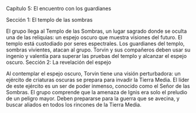 Capítulo 5: El encuentro con los guardianes

Sección 1: El templo de las sombras

El grupo llega al Templo de las Sombras, un lugar sagrado donde se oculta una de las reliquias: un espejo oscuro que muestra visiones del futuro. El templo está custodiado por seres espectrales.
Los guardianes del templo, sombras vivientes, atacan al grupo. Torvin y sus compañeros deben usar su ingenio y valentía para superar las pruebas del templo y alcanzar el espejo oscuro.
Sección 2: La revelación del espejo

Al contemplar el espejo oscuro, Torvin tiene una visión perturbadora: un ejército de criaturas oscuras se prepara para invadir la Tierra Media. El líder de este ejército es un ser de poder inmenso, conocido como el Señor de las Sombras.
El grupo comprende que la amenaza de Ignis era solo el preludio de un peligro mayor. Deben prepararse para la guerra que se avecina, y buscar aliados en todos los rincones de la Tierra Media.
